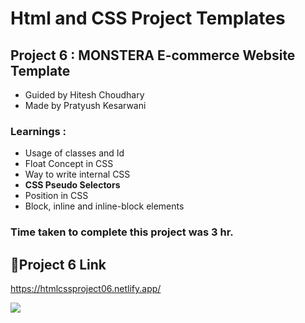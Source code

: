# Html and CSS Project Templates
## Project 6 : MONSTERA E-commerce Website Template

- Guided by Hitesh Choudhary
- Made by Pratyush Kesarwani

### Learnings :
- Usage of classes and Id 
- Float Concept in CSS
- Way to write internal CSS
- **CSS Pseudo Selectors**
- Position in CSS
- Block, inline and inline-block elements

### Time taken to complete this project was **3 hr**.

## 🔗Project 6 Link
https://htmlcssproject06.netlify.app/


![](https://img.shields.io/badge/HTML-CSS-green)